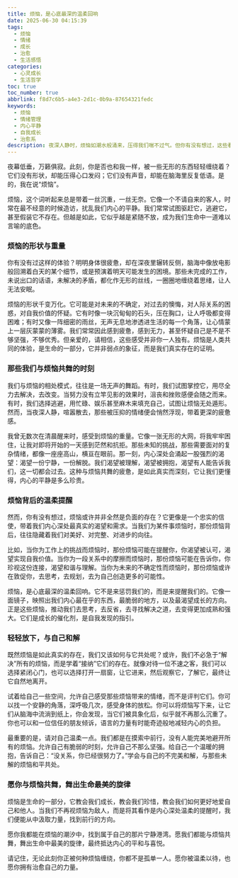 ```yaml
---
title: 烦恼，是心底最深的温柔回响
date: 2025-06-30 04:15:39
tags:
  - 烦恼
  - 情绪
  - 成长
  - 治愈
  - 生活感悟
categories:
  - 心灵成长
  - 生活哲学
toc: true
toc_number: true
abbrlink: f8d7c6b5-a4e3-2d1c-0b9a-87654321fedc
keywords:
  - 烦恼
  - 情绪管理
  - 内心平静
  - 自我成长
  - 治愈系
description: 夜深人静时，烦恼如潮水般涌来，压得我们喘不过气。但你有没有想过，这些看似沉重的烦恼，或许正是我们内心深处最温柔的提醒？它们指引着我们所珍视、所渴望的一切。这篇文章，愿与你一同探索烦恼的深层意义，学会与它们共处，最终找到内心的平静与力量。
---
```


夜幕低垂，万籁俱寂。此刻，你是否也和我一样，被一些无形的东西轻轻缠绕着？它们没有形状，却能压得心口发闷；它们没有声音，却能在脑海里反复低语。是的，我在说“烦恼”。

烦恼，这个词听起来总是带着一丝沉重，一丝无奈。它像一个不请自来的客人，时常在最不经意的时候造访，扰乱我们内心的平静。我们常常试图驱赶它，逃避它，甚至假装它不存在。但越是如此，它似乎越是紧随不放，成为我们生命中一道难以言喻的底色。

### 烦恼的形状与重量

你有没有过这样的体验？明明身体很疲惫，却在深夜里辗转反侧，脑海中像放电影般回溯着白天的某个细节，或是预演着明天可能发生的困境。那些未完成的工作，未说出口的话语，未解决的矛盾，都化作无形的丝线，一圈圈地缠绕着思绪，让人无法安眠。

烦恼的形状千变万化。它可能是对未来的不确定，对过去的懊悔，对人际关系的困惑，对自我价值的怀疑。它有时像一块沉甸甸的石头，压在胸口，让人呼吸都变得困难；有时又像一阵细密的雨丝，无声无息地渗透进生活的每一个角落，让心情蒙上一层灰蒙蒙的薄雾。我们常常因此感到疲惫，感到无力，甚至怀疑自己是不是不够坚强，不够优秀。但亲爱的，请相信，这些感受并非你一人独有。烦恼是人类共同的体验，是生命的一部分，它并非弱点的象征，而是我们真实存在的证明。

### 那些我们与烦恼共舞的时刻

我们与烦恼的相处模式，往往是一场无声的舞蹈。有时，我们试图掌控它，用尽全力去解决，去改变。当努力没有立竿见影的效果时，沮丧和挫败感便会随之而来。有时，我们选择逃避，用忙碌、娱乐甚至麻木来填充自己，试图让烦恼无处遁形。然而，当夜深人静，喧嚣散去，那些被压抑的情绪便会悄然浮现，带着更深的疲惫感。

我曾无数次在清晨醒来时，感受到烦恼的重量。它像一张无形的大网，将我牢牢困住，让我对即将开始的一天感到茫然和抗拒。那些未知的挑战，那些需要面对的复杂情绪，都像一座座高山，横亘在眼前。那一刻，内心深处会涌起一股强烈的渴望：渴望一份宁静，一份解脱。我们渴望被理解，渴望被拥抱，渴望有人能告诉我们，这一切都会过去。这种与烦恼共舞的疲惫，是如此真实而深刻，它让我们更懂得，内心的平静是多么珍贵。

### 烦恼背后的温柔提醒

然而，你有没有想过，烦恼或许并非全然是负面的存在？它更像是一个忠实的信使，带着我们内心深处最真实的渴望和需求。当我们为某件事烦恼时，那份烦恼背后，往往隐藏着我们对美好、对完整、对进步的向往。

比如，当你为工作上的挑战而烦恼时，那份烦恼可能在提醒你，你渴望被认可，渴望实现自我价值。当你为一段关系中的摩擦而烦恼时，那份烦恼可能在告诉你，你珍视这份连接，渴望和谐与理解。当你为未来的不确定性而烦恼时，那份烦恼或许在敦促你，去思考，去规划，去为自己创造更多的可能性。

烦恼，是心底最深的温柔回响。它不是来惩罚我们的，而是来提醒我们的。它像一面镜子，映照出我们内心最在乎的东西，最脆弱的地方，以及最渴望成长的方向。正是这些烦恼，推动我们去思考，去反省，去寻找解决之道，去变得更加成熟和强大。它们是成长的催化剂，是自我发现的指引。

### 轻轻放下，与自己和解

既然烦恼是如此真实的存在，我们又该如何与它共处呢？或许，我们不必急于“解决”所有的烦恼，而是学着“接纳”它们的存在。就像对待一位不速之客，我们可以选择紧闭心门，也可以选择打开一扇窗，让它进来，然后观察它，了解它，最终让它自然地离开。

试着给自己一些空间，允许自己感受那些烦恼带来的情绪，而不是评判它们。你可以找一个安静的角落，深呼吸几次，感受身体的放松。你可以将烦恼写下来，让它们从脑海中流淌到纸上，你会发现，当它们被具象化后，似乎就不再那么沉重了。你也可以和一位信任的朋友倾诉，语言的力量有时能奇迹般地减轻内心的负担。

最重要的是，请对自己温柔一点。我们都是在摸索中前行，没有人能完美地避开所有的烦恼。允许自己有脆弱的时刻，允许自己不那么坚强。给自己一个温暖的拥抱，告诉自己：“没关系，你已经很努力了。”学会与自己的不完美和解，与那些未解的烦恼和平共处。

### 愿你与烦恼共舞，舞出生命最美的旋律

烦恼是生命的一部分，它教会我们成长，教会我们珍惜，教会我们如何更好地爱自己和他人。当我们不再视烦恼为敌人，而是将其看作是内心深处温柔的提醒时，我们便能从中汲取力量，找到前行的方向。

愿你我都能在烦恼的潮汐中，找到属于自己的那片宁静港湾。愿我们都能与烦恼共舞，舞出生命中最美的旋律，最终抵达内心的平和与喜悦。

请记住，无论此刻你正被何种烦恼缠绕，你都不是孤单一人。愿你被温柔以待，也愿你拥有治愈自己的力量。